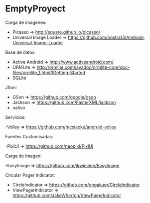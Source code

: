 # EmptyProyect

Carga de imagenes:

  - Picasso => http://square.github.io/picasso/
  - Universal Image Loader => https://github.com/nostra13/Android-Universal-Image-Loader
  
Base de datos:

  - Active Android => http://www.activeandroid.com/
  - ORMLite => http://ormlite.com/javadoc/ormlite-core/doc-files/ormlite_1.html#Getting-Started
  - SQLite
 
JSon:
  
  - GSon => https://github.com/google/gson
  - Jackson => https://github.com/FasterXML/jackson
  - nativo
  
Servicios:

  -Volley => https://github.com/mcxiaoke/android-volley
  
Fuentes Customisadas:

  -PixlUI => https://github.com/neopixl/PixlUI
  
Carga de Imagen:

  -EasyImage => https://github.com/jkwiecien/EasyImage
  
Circular Pager Indicator:

  - CircleIndicator => https://github.com/ongakuer/CircleIndicator
  - ViewPagerIndicator => https://github.com/JakeWharton/ViewPagerIndicator
